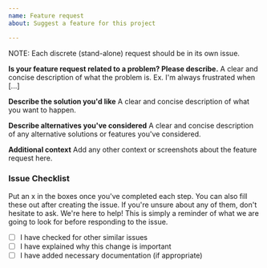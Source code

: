 ```yaml
---
name: Feature request
about: Suggest a feature for this project

---
```


NOTE: Each discrete (stand-alone) request should be in its own issue.

**Is your feature request related to a problem? Please describe.**
A clear and concise description of what the problem is. Ex. I'm always frustrated when [...]

**Describe the solution you'd like**
A clear and concise description of what you want to happen.

**Describe alternatives you've considered**
A clear and concise description of any alternative solutions or features you've considered.

**Additional context**
Add any other context or screenshots about the feature request here.

### Issue Checklist

Put an x in the boxes once you've completed each step. You can also fill these out after creating the issue. If you're unsure about any of them, don't hesitate to ask. We're here to help! This is simply a reminder of what we are going to look for before responding to the issue.

- [ ] I have checked for other similar issues
- [ ] I have explained why this change is important
- [ ] I have added necessary documentation (if appropriate)
